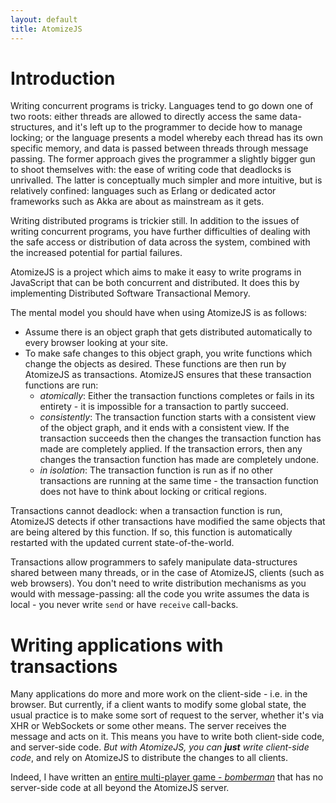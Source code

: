```yaml
---
layout: default
title: AtomizeJS
---
```


# Introduction

Writing concurrent programs is tricky. Languages tend to go down one
of two roots: either threads are allowed to directly access the same
data-structures, and it's left up to the programmer to decide how to
manage locking; or the language presents a model whereby each thread
has its own specific memory, and data is passed between threads
through message passing. The former approach gives the programmer a
slightly bigger gun to shoot themselves with: the ease of writing code
that deadlocks is unrivalled. The latter is conceptually much simpler
and more intuitive, but is relatively confined: languages such as
Erlang or dedicated actor frameworks such as Akka are about as
mainstream as it gets.

Writing distributed programs is trickier still. In addition to the
issues of writing concurrent programs, you have further difficulties
of dealing with the safe access or distribution of data across the
system, combined with the increased potential for partial failures.

AtomizeJS is a project which aims to make it easy to write programs in
JavaScript that can be both concurrent and distributed. It does this
by implementing Distributed Software Transactional Memory.

The mental model you should have when using AtomizeJS is as follows:

* Assume there is an object graph that gets distributed automatically
  to every browser looking at your site.
* To make safe changes to this object graph, you write functions which
  change the objects as desired. These functions are then run by
  AtomizeJS as transactions. AtomizeJS ensures that these transaction
  functions are run:
    * *atomically*: Either the transaction functions completes or
      fails in its entirety - it is impossible for a transaction to
      partly succeed.
    * *consistently*: The transaction function starts with a
      consistent view of the object graph, and it ends with a
      consistent view. If the transaction succeeds then the changes
      the transaction function has made are completely applied. If the
      transaction errors, then any changes the transaction function
      has made are completely undone.
    * *in isolation*: The transaction function is run as if no other
      transactions are running at the same time - the transaction
      function does not have to think about locking or critical
      regions.

Transactions cannot deadlock: when a transaction function is run,
AtomizeJS detects if other transactions have modified the same objects
that are being altered by this function. If so, this function is
automatically restarted with the updated current state-of-the-world.

Transactions allow programmers to safely manipulate data-structures
shared between many threads, or in the case of AtomizeJS, clients
(such as web browsers). You don't need to write distribution
mechanisms as you would with message-passing: all the code you write
assumes the data is local - you never write `send` or have `receive`
call-backs.


# Writing applications with transactions

Many applications do more and more work on the client-side - i.e. in
the browser. But currently, if a client wants to modify some global
state, the usual practice is to make some sort of request to the
server, whether it's via XHR or WebSockets or some other means. The
server receives the message and acts on it. This means you have to
write both client-side code, and server-side code. *But with
AtomizeJS, you can **just** write client-side code*, and rely on
AtomizeJS to distribute the changes to all clients.

Indeed, I have written an
[entire multi-player game - *bomberman*](https://github.com/atomizejs/atomize-examples/blob/master/bomberman/index.html)
that has no server-side code at all beyond the AtomizeJS server.
